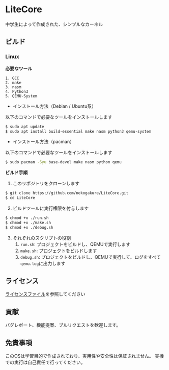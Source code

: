 # LiteCore
中学生によって作成された、シンプルなカーネル


## ビルド
### Linux
**必要なツール**

    1. GCC
    2. make
    3. nasm
    4. Python3
    5. QEMU-System

- インストール方法（Debian / Ubuntu系）

以下のコマンドで必要なツールをインストールします
```sh
$ sudo apt update
$ sudo apt install build-essential make nasm python3 qemu-system
```
- インストール方法（pacman）

以下のコマンドで必要なツールをインストールします
```sh
$ sudo pacman -Syu base-devel make nasm python qemu
```

**ビルド手順**
1. このリポジトリをクローンします
```sh
$ git clone https://github.com/nekogakure/LiteCore.git
$ cd LiteCore
```

2. ビルドツールに実行権限を付与します
```sh
$ chmod +x ./run.sh
$ chmod +x ./make.sh
$ chmod +x ./debug.sh
```
3. それぞれのスクリプトの役割
    1. `run.sh`: プロジェクトをビルドし、QEMUで実行します
    2. `make.sh`: プロジェクトをビルドします
    3. `debug.sh`: プロジェクトをビルドし、QEMUで実行して、ログをすべて`qemu.log`に出力します

## ライセンス
[ライセンスファイル](./LICENSE)を参照してください

## 貢献
バグレポート、機能提案、プルリクエストを歓迎します。

## 免責事項
このOSは学習目的で作成されており、実用性や安全性は保証されません。
実機での実行は自己責任で行ってください。